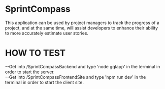 # SprintCompass

This application can be used by project managers to track the progress of a project, and at the same time, will assist developers to enhance their ability to more accurately estimate user stories.



# HOW TO TEST

--Get into /SprintCompassBackend and type 'node gqlapp' in the terminal in order to start the server. <br>
--Get into /SprintCompassFrontendSite and type 'npm run dev' in the terminal in order to start the client site.
